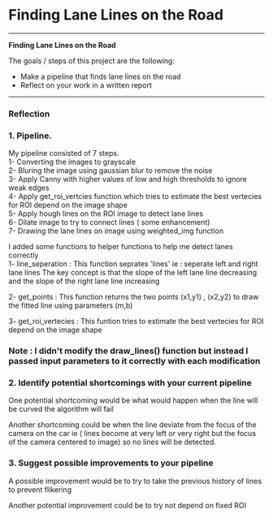 # **Finding Lane Lines on the Road** 

---

**Finding Lane Lines on the Road**

The goals / steps of this project are the following:
* Make a pipeline that finds lane lines on the road
* Reflect on your work in a written report


[//]: # (Image References)

[image1]: ./examples/grayscale.jpg "Grayscale"

---

### Reflection

### 1. Pipeline.

My pipeline consisted of 7 steps.<br>
1- Converting the images to grayscale<br>
2- Bluring the image using gaussian blur to remove the noise<br>
3- Apply Canny with higher values of low and high thresholds to ignore weak edges<br>
4- Apply get_roi_vertcies function which tries to estimate the best vertecies for ROI depend on the image shape<br>
5- Apply hough lines on the ROI image to detect lane lines<br>
6- Dilate image to try to connect lines ( some enhancement) <br>
7- Drawing the lane lines on image using weighted_img function<br>


I added some functions to helper functions to help me detect lanes correctly <br>
1- line_seperation : This function seprates 'lines' ie : seperate left and right lane lines The key concept is that the slope of the left lane line decreasing and the slope of the right lane line increasing<br>

2- get_points : This function returns the two points (x1,y1) , (x2,y2) to draw the fitted line using parameters (m,b)<br>

3- get_roi_vertecies : This funtion tries to estimate the best vertecies for ROI depend on the image shape <br>

### Note : I didn't modify the draw_lines() function but instead I passed input parameters to it correctly with each modification<br> 

### 2. Identify potential shortcomings with your current pipeline


One potential shortcoming would be what would happen when the line will be curved the algorithm will fail 

Another shortcoming could be when the line deviate from the focus of the camera on the car ie ( lines become at very left or very right but the focus of the camera centered to image) so no lines will be detected.


### 3. Suggest possible improvements to your pipeline

A possible improvement would be to try to take the previous history of lines to prevent flikering 

Another potential improvement could be to try not depend on fixed ROI
